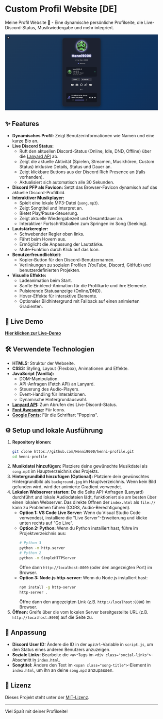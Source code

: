 # Custom Profil Website [DE]

Meine Profil Website 🚀 - Eine dynamische persönliche Profilseite, die Live-Discord-Status, Musikwiedergabe und mehr integriert.

![Screenshot oder GIF hier einfügen](preview.png)
<!-- Füge oben einen Screenshot oder ein GIF deiner Website ein und verlinke es ggf. zur Live-Demo -->

## ✨ Features

*   **Dynamisches Profil:** Zeigt Benutzerinformationen wie Namen und eine kurze Bio an.
*   **Live Discord Status:**
    *   Ruft den aktuellen Discord-Status (Online, Idle, DND, Offline) über die [Lanyard API](https://lanyard.rest/) ab.
    *   Zeigt die aktuelle Aktivität (Spielen, Streamen, Musikhören, Custom Status) inklusive Details, Status und Dauer an.
    *   Zeigt klickbare Buttons aus der Discord Rich Presence an (falls vorhanden).
    *   Aktualisiert sich automatisch alle 30 Sekunden.
*   **Discord PFP als Favicon:** Setzt das Browser-Favicon dynamisch auf das aktuelle Discord-Profilbild.
*   **Interaktiver Musikplayer:**
    *   Spielt eine lokale MP3-Datei (`song.mp3`).
    *   Zeigt Songtitel und Interpret an.
    *   Bietet Play/Pause-Steuerung.
    *   Zeigt aktuelle Wiedergabezeit und Gesamtdauer an.
    *   Interaktiver Fortschrittsbalken zum Springen im Song (Seeking).
*   **Lautstärkeregler:**
    *   Schwebender Regler oben links.
    *   Fährt beim Hovern aus.
    *   Ermöglicht die Anpassung der Lautstärke.
    *   Mute-Funktion durch Klick auf das Icon.
*   **Benutzerfreundlichkeit:**
    *   Kopier-Button für den Discord-Benutzernamen.
    *   Verlinkungen zu sozialen Profilen (YouTube, Discord, GitHub) und benutzerdefinierten Projekten.
*   **Visuelle Effekte:**
    *   Ladeanimation beim Start.
    *   Sanfte Einblend-Animation für die Profilkarte und ihre Elemente.
    *   Pulsierende Statusanzeige (Online/DND).
    *   Hover-Effekte für interaktive Elemente.
    *   Optionaler Bildhintergrund mit Fallback auf einen animierten Gradienten.

## 🚀 Live Demo

<!-- Füge hier den Link zu deiner Live-Website ein, z.B. auf Netlify oder GitHub Pages -->
[**Hier klicken zur Live-Demo**](https://henni9000.info.moinmeister3751.de/)

## 🛠️ Verwendete Technologien

*   **HTML5:** Struktur der Webseite.
*   **CSS3:** Styling, Layout (Flexbox), Animationen und Effekte.
*   **JavaScript (Vanilla):**
    *   DOM-Manipulation.
    *   API-Anfragen (Fetch API) an Lanyard.
    *   Steuerung des Audio-Players.
    *   Event-Handling für Interaktionen.
    *   Dynamische Hintergrundauswahl.
*   **[Lanyard API](https://lanyard.rest/):** Zum Abrufen des Live-Discord-Status.
*   **[Font Awesome](https://fontawesome.com/):** Für Icons.
*   **[Google Fonts](https://fonts.google.com/):** Für die Schriftart "Poppins".

## ⚙️ Setup und lokale Ausführung

1.  **Repository klonen:**
    ```bash
    git clone https://github.com/Henni9000/henni-profile.git
    cd henni-profile
    ```
2.  **Musikdatei hinzufügen:** Platziere deine gewünschte Musikdatei als `song.mp3` im Hauptverzeichnis des Projekts.
3.  **Hintergrundbild hinzufügen (Optional):** Platziere dein gewünschtes Hintergrundbild als `background.jpg` im Hauptverzeichnis. Wenn kein Bild gefunden wird, wird der animierte Gradient verwendet.
4.  **Lokalen Webserver starten:** Da die Seite API-Anfragen (Lanyard) durchführt und lokale Audiodateien lädt, funktioniert sie am besten über einen lokalen Webserver. Das direkte Öffnen der `index.html` als `file://` kann zu Problemen führen (CORS, Audio-Berechtigungen).
    *   **Option 1: VS Code Live Server:** Wenn du Visual Studio Code verwendest, installiere die "Live Server"-Erweiterung und klicke unten rechts auf "Go Live".
    *   **Option 2: Python:** Wenn du Python installiert hast, führe im Projektverzeichnis aus:
        ```bash
        # Python 3
        python -m http.server
        # Python 2
        python -m SimpleHTTPServer
        ```
        Öffne dann `http://localhost:8000` (oder den angezeigten Port) im Browser.
    *   **Option 3: Node.js http-server:** Wenn du Node.js installiert hast:
        ```bash
        npm install -g http-server
        http-server .
        ```
        Öffne dann den angezeigten Link (z.B. `http://localhost:8080`) im Browser.
5.  **Öffnen:** Greife über die vom lokalen Server bereitgestellte URL (z.B. `http://localhost:8000`) auf die Seite zu.

## 🔧 Anpassung

*   **Discord User ID:** Ändere die ID in der `apiUrl`-Variable in `script.js`, um den Status eines anderen Benutzers anzuzeigen.
*   **Soziale Links:** Bearbeite die `<a>`-Tags im `<div class="social-links">`-Abschnitt in `index.html`.
*   **Songtitel:** Ändere den Text im `<span class="song-title">`-Element in `index.html`, um ihn an deine `song.mp3` anzupassen.

## 📄 Lizenz

<!-- Wähle eine Lizenz, z.B. MIT. Füge einen Link zur Lizenzdatei hinzu, wenn du eine erstellst -->
Dieses Projekt steht unter der [MIT-Lizenz](LICENSE).

---

Viel Spaß mit deiner Profilseite!

